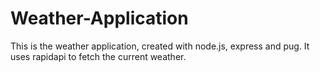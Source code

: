 # Weather-Application
This is the weather application, created with node.js, express and pug. It uses rapidapi to fetch the current weather.
